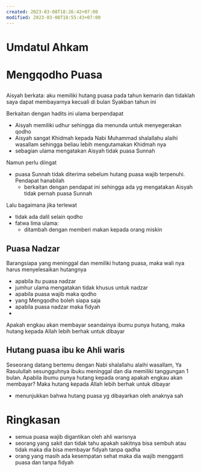 ```yaml
---
created: 2023-03-08T18:26:42+07:00
modified: 2023-03-08T18:55:43+07:00
---
```


# Umdatul Ahkam

# Mengqodho Puasa

## 

Aisyah berkata: aku memiliki hutang puasa pada tahun kemarin dan tidaklah saya dapat membayarnya kecuali di bulan Syakban tahun ini

Berkaitan dengan hadits ini ulama berpendapat
- Aisyah memiliki udhur sehingga dia menunda untuk menyegerakan qodho
- Aisyah sangat Khidmah kepada Nabi Muhammad shalallahu alaihi wasallam sehingga beliau lebih mengutamakan Khidmah nya
- sebagian ulama mengatakan Aisyah tidak puasa Sunnah 


Namun perlu diingat
- puasa Sunnah tidak diterima sebelum hutang puasa wajib terpenuhi. Pendapat hanabilah
  - berkaitan dengan pendapat ini sehingga ada yg mengatakan Aisyah tidak pernah puasa Sunnah 

Lalu bagaimana jika terlewat
- tidak ada dalil selain qodho
- fatwa lima ulama: 
  - ditambah dengan memberi makan kepada orang miskin


## Puasa Nadzar

Barangsiapa yang meninggal dan memiliki hutang puasa, maka wali nya harus menyelesaikan hutangnya

- apabila itu puasa nadzar
- jumhur ulama mengatakan tidak khusus untuk nadzar
- apabila puasa wajib maka qodho
- yang Mengqodho boleh siapa saja
- apabila puasa nadzar maka fidyah
- 

Apakah engkau akan membayar seandainya ibumu punya hutang, maka hutang kepada Allah lebih berhak untuk dibayar

## Hutang puasa ibu ke Ahli waris 

Seseorang datang bertemu dengan Nabi shalallahu alaihi wasallam, Ya Rasulullah sesungguhnya ibuku meninggal dan dia memiliki tanggungan 1 bulan. Apabila ibumu punya hutang kepada orang apakah engkau akan membayar? Maka hutang kepada Allah lebih berhak untuk dibayar

- menunjukkan bahwa hutang puasa yg dibayarkan oleh anaknya sah

# Ringkasan 

- semua puasa wajib digantikan oleh ahli warisnya
- seorang yang sakit dan tidak tahu apakah sakitnya bisa sembuh atau tidak maka dia bisa membayar fidyah tanpa qadha
- orang yang masih ada kesempatan sehat maka dia wajib mengganti puasa dan tanpa fidyah
